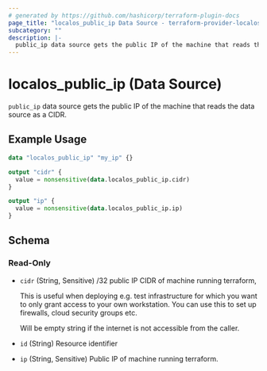 ```yaml
---
# generated by https://github.com/hashicorp/terraform-plugin-docs
page_title: "localos_public_ip Data Source - terraform-provider-localos"
subcategory: ""
description: |-
  public_ip data source gets the public IP of the machine that reads the data source as a CIDR.
---
```


# localos_public_ip (Data Source)

`public_ip` data source gets the public IP of the machine that reads the data source as a CIDR.

## Example Usage

```terraform
data "localos_public_ip" "my_ip" {}

output "cidr" {
  value = nonsensitive(data.localos_public_ip.cidr)
}

output "ip" {
  value = nonsensitive(data.localos_public_ip.ip)
}
```

<!-- schema generated by tfplugindocs -->
## Schema

### Read-Only

- `cidr` (String, Sensitive) /32 public IP CIDR of machine running terraform,


    This is useful when deploying e.g. test infrastructure for which you want to only grant access to your own workstation.
    You can use this to set up firewalls, cloud security groups etc.

    Will be empty string if the internet is not accessible from the caller.
- `id` (String) Resource identifier
- `ip` (String, Sensitive) Public IP of machine running terraform.
